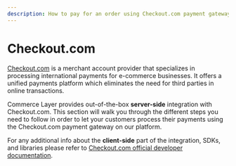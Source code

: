 ```yaml
---
description: How to pay for an order using Checkout.com payment gateway
---
```


# Checkout.com

[Checkout.com](https://www.checkout.com/) is a merchant account provider that specializes in processing international payments for e-commerce businesses. It offers a unified payments platform which eliminates the need for third parties in online transactions.

Commerce Layer provides out-of-the-box **server-side** integration with Checkout.com. This section will walk you through the different steps you need to follow in order to let your customers process their payments using the Checkout.com payment gateway on our platform.

For any additional info about the **client-side** part of the integration, SDKs, and libraries please refer to [Checkout.com official developer documentation](https://docs.checkout.com).

